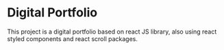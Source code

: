 # Digital Portfolio 

This project is a digital portfolio based on react JS library, also using react styled components and react scroll packages.
